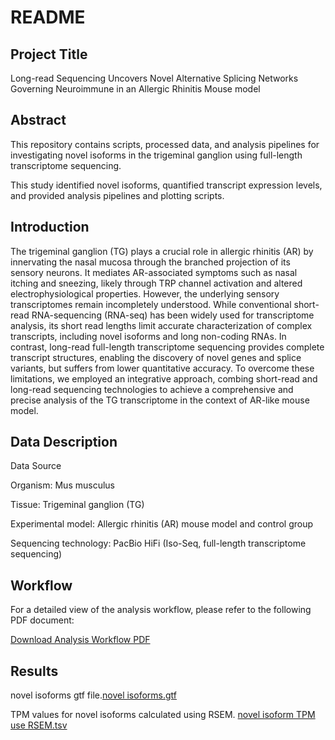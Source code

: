 # README

## Project Title
Long-read Sequencing Uncovers Novel Alternative Splicing Networks Governing Neuroimmune in an Allergic Rhinitis Mouse model

## Abstract
This repository contains scripts, processed data, and analysis pipelines for investigating novel isoforms in the trigeminal ganglion using full-length transcriptome sequencing.

This study identified novel isoforms, quantified transcript expression levels, and provided analysis pipelines and plotting scripts.

## Introduction
The trigeminal ganglion (TG) plays a crucial role in allergic rhinitis (AR) by innervating the nasal mucosa through the branched projection of its sensory neurons.  It mediates AR-associated symptoms such as nasal itching and sneezing, likely through TRP channel activation and altered electrophysiological properties. However, the underlying sensory transcriptomes remain incompletely understood. While conventional short-read RNA-sequencing (RNA-seq) has been widely used for transcriptome analysis, its short read lengths limit accurate characterization of complex transcripts, including novel isoforms and long non-coding RNAs. In contrast, long-read full-length transcriptome sequencing provides complete transcript structures, enabling the discovery of novel genes and splice variants, but suffers from lower quantitative accuracy. To overcome these limitations, we employed an integrative approach, combing short-read and long-read sequencing technologies to achieve a comprehensive and precise analysis of the TG transcriptome in the context of AR-like mouse model.

## Data Description
Data Source

Organism: Mus musculus

Tissue: Trigeminal ganglion (TG)

Experimental model: Allergic rhinitis (AR) mouse model and control group

Sequencing technology: PacBio HiFi (Iso-Seq, full-length transcriptome sequencing)

## Workflow
For a detailed view of the analysis workflow, please refer to the following PDF document:

[Download Analysis Workflow PDF](https://github.com/yerry77/TG-full-length/blob/main/analysis%20workflow.pdf)
## Results 
novel isoforms gtf file.[novel isoforms.gtf](https://github.com/yerry77/TG-full-length/blob/main/novel%20isoforms.gtf)  

TPM values for novel isoforms calculated using RSEM. [novel isoform TPM use RSEM.tsv](https://github.com/yerry77/TG-full-length/blob/main/novel%20isoform%20TPM%20use%20RSEM.tsv)


